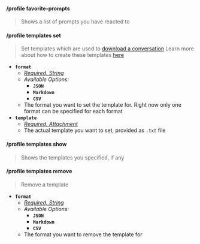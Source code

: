 #### /profile favorite-prompts
> Shows a list of prompts you have reacted to

#### /profile templates set
> Set templates which are used to [download a conversation](proompter-documentation/slash-command/conversation.md####/conversation%20download)
> Learn more about how to create these templates [here](../reference/Conversation%20Export%20Templates)
- **`format`**
  - *[Required, String](proompter-documentation/guides/Quickstart/Slash%20Commands.md####String)*
  - *Available Options:*
	- **`JSON`**
	- **`Markdown`**
	- **`CSV`**
  - The format you want to set the template for. Right now only one format can be specified for each format
- **`template`**
  - *[Required, Attachment](proompter-documentation/guides/Quickstart/Slash%20Commands.md####Attachment)*
  - The actual template you want to set, provided as `.txt` file

#### /profile templates show
> Shows the templates you specified, if any

#### /profile templates remove
> Remove a template
- **`format`**
  - *[Required, String](proompter-documentation/guides/Quickstart/Slash%20Commands.md####String)*
  - *Available Options:*
	- **`JSON`**
	- **`Markdown`**
	- **`CSV`**
  - The format you want to remove the template for
